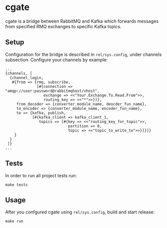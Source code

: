 # cgate
cgate is a bridge between RabbitMQ and Kafka which forwards messages from specified RMQ exchanges to specific Kafka topics.

## Setup
Configuration for the bridge is described in `rel/sys.config`, under channels subsection. Configure your channels by example:
```
...
{channels, [
  {channel_login, 
   #{from => {rmq, subscribe,
              [#{connection => "amqp://user:password@rabbitmqhost/vhost",
                 exchange => <<"Your.Exchange.To.Read.From">>,
                 routing_key => <<"*">>}]},
     from_decoder => {converter_module_name, deocder_fun_name},
     to_encoder => {converter_module_name, encoder_fun_name},
     to => {kafka, publish,
            [#{kafka_client => kafka_client_1,
               topics => [#{key => <<"routing_key_for_topic">>,
                            partition => 0,
                            topic => <<"topic_to_write_to">>}]}]}
    }
  }
 ]}
...
```

## Tests
In order to run all project tests run:
```
make tests
```

## Usage
After you confgured cgate using `rel/sys.config`, build and start release:
```
make run
```

